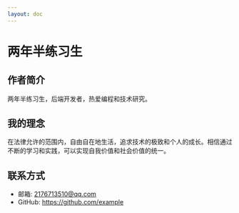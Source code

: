 ```yaml
---
layout: doc
---
```

# 两年半练习生
## 作者简介
两年半练习生，后端开发者，热爱编程和技术研究。
## 我的理念
在法律允许的范围内，自由自在地生活，追求技术的极致和个人的成长。相信通过不断的学习和实践，可以实现自我价值和社会价值的统一。
## 联系方式
- 邮箱: 2176713510@qq.com
- GitHub: https://github.com/example